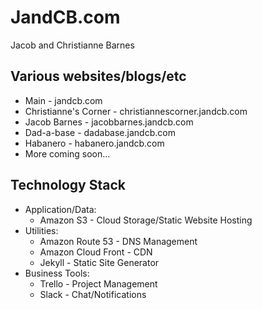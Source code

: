 # JandCB.com 
Jacob and Christianne Barnes

## Various websites/blogs/etc 

* Main - jandcb.com
* Christianne's Corner - christiannescorner.jandcb.com
* Jacob Barnes - jacobbarnes.jandcb.com
* Dad-a-base - dadabase.jandcb.com
* Habanero - habanero.jandcb.com
* More coming soon...

## Technology Stack
* Application/Data:
  * Amazon S3 - Cloud Storage/Static Website Hosting
* Utilities:
  * Amazon Route 53 - DNS Management
  * Amazon Cloud Front - CDN
  * Jekyll - Static Site Generator
* Business Tools:
  * Trello - Project Management
  * Slack - Chat/Notifications
